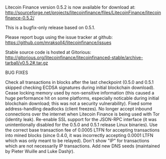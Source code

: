 Litecoin Finance version 0.5.2 is now available for download at:
http://sourceforge.net/projects/litecoinfinance/files/LitecoinFinance/litecoinfinance-0.5.2/

This is a bugfix-only release based on 0.5.1.

Please report bugs using the issue tracker at github:
https://github.com/mraksoll4/litecoinfinance/issues

Stable source code is hosted at Gitorious:
http://gitorious.org/litecoinfinance/litecoinfinanced-stable/archive-tarball/v0.5.2#.tar.gz

BUG FIXES

Check all transactions in blocks after the last checkpoint (0.5.0 and 0.5.1 skipped checking ECDSA signatures during initial blockchain download).
Cease locking memory used by non-sensitive information (this caused a huge performance hit on some platforms, especially noticable during initial blockchain download; this was
not a security vulnerability).
Fixed some address-handling deadlocks (client freezes).
No longer accept inbound connections over the internet when Litecoin Finance is being used with Tor (identity leak).
Re-enable SSL support for the JSON-RPC interface (it was unintentionally disabled for the 0.5.0 and 0.5.1 release Linux binaries).
Use the correct base transaction fee of 0.0005 LTFN for accepting transactions into mined blocks (since 0.4.0, it was incorrectly accepting 0.0001 LTFN which was only meant to be relayed).
Don't show "IP" for transactions which are not necessarily IP transactions.
Add new DNS seeds (maintained by Pieter Wuille and Luke Dashjr).
